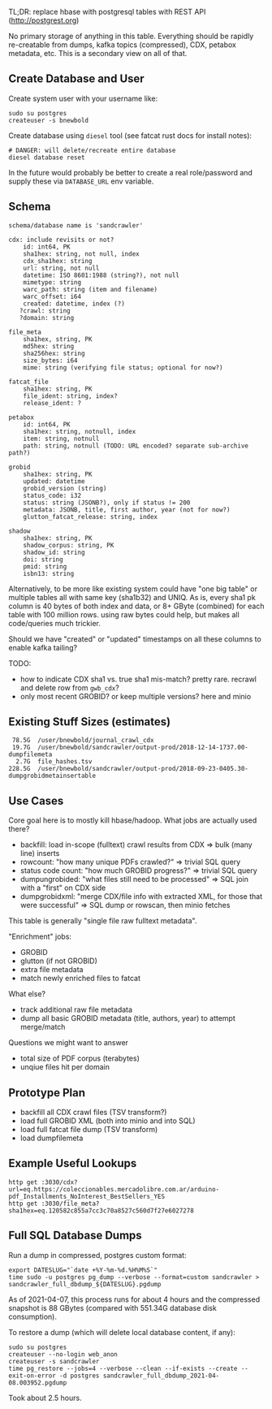 
TL;DR: replace hbase with postgresql tables with REST API (http://postgrest.org)

No primary storage of anything in this table. Everything should be rapidly
re-creatable from dumps, kafka topics (compressed), CDX, petabox metadata, etc.
This is a secondary view on all of that.

## Create Database and User

Create system user with your username like:

    sudo su postgres
    createuser -s bnewbold

Create database using `diesel` tool (see fatcat rust docs for install notes):

    # DANGER: will delete/recreate entire database
    diesel database reset

In the future would probably be better to create a real role/password and
supply these via `DATABASE_URL` env variable.

## Schema

    schema/database name is 'sandcrawler'

    cdx: include revisits or not?
        id: int64, PK
        sha1hex: string, not null, index
        cdx_sha1hex: string
        url: string, not null
        datetime: ISO 8601:1988 (string?), not null
        mimetype: string
        warc_path: string (item and filename)
        warc_offset: i64
        created: datetime, index (?)
       ?crawl: string
       ?domain: string

    file_meta
        sha1hex, string, PK
        md5hex: string
        sha256hex: string
        size_bytes: i64
        mime: string (verifying file status; optional for now?)

    fatcat_file
        sha1hex: string, PK
        file_ident: string, index?
        release_ident: ?

    petabox
        id: int64, PK
        sha1hex: string, notnull, index
        item: string, notnull
        path: string, notnull (TODO: URL encoded? separate sub-archive path?)

    grobid
        sha1hex: string, PK
        updated: datetime
        grobid_version (string)
        status_code: i32
        status: string (JSONB?), only if status != 200
        metadata: JSONB, title, first author, year (not for now?)
        glutton_fatcat_release: string, index

    shadow
        sha1hex: string, PK
        shadow_corpus: string, PK
        shadow_id: string
        doi: string
        pmid: string
        isbn13: string

Alternatively, to be more like existing system could have "one big table" or
multiple tables all with same key (sha1b32) and UNIQ. As is, every sha1 pk
column is 40 bytes of both index and data, or 8+ GByte (combined) for each
table with 100 million rows. using raw bytes could help, but makes all
code/queries much trickier.

Should we have "created" or "updated" timestamps on all these columns to enable
kafka tailing?

TODO:
- how to indicate CDX sha1 vs. true sha1 mis-match? pretty rare. recrawl and delete row from `gwb_cdx`?
- only most recent GROBID? or keep multiple versions? here and minio

## Existing Stuff Sizes (estimates)

     78.5G  /user/bnewbold/journal_crawl_cdx
     19.7G  /user/bnewbold/sandcrawler/output-prod/2018-12-14-1737.00-dumpfilemeta
      2.7G  file_hashes.tsv
    228.5G  /user/bnewbold/sandcrawler/output-prod/2018-09-23-0405.30-dumpgrobidmetainsertable

## Use Cases

Core goal here is to mostly kill hbase/hadoop. What jobs are actually used there?

- backfill: load in-scope (fulltext) crawl results from CDX
    => bulk (many line) inserts
- rowcount: "how many unique PDFs crawled?"
    => trivial SQL query
- status code count: "how much GROBID progress?"
    => trivial SQL query
- dumpungrobided: "what files still need to be processed"
    => SQL join with a "first" on CDX side
- dumpgrobidxml: "merge CDX/file info with extracted XML, for those that were successful"
    => SQL dump or rowscan, then minio fetches

This table is generally "single file raw fulltext metadata".

"Enrichment" jobs:

- GROBID
- glutton (if not GROBID)
- extra file metadata
- match newly enriched files to fatcat

What else?

- track additional raw file metadata
- dump all basic GROBID metadata (title, authors, year) to attempt merge/match

Questions we might want to answer

- total size of PDF corpus (terabytes)
- unqiue files hit per domain

## Prototype Plan

- backfill all CDX crawl files (TSV transform?)
- load full GROBID XML (both into minio and into SQL)
- load full fatcat file dump (TSV transform)
- load dumpfilemeta

## Example Useful Lookups


    http get :3030/cdx?url=eq.https://coleccionables.mercadolibre.com.ar/arduino-pdf_Installments_NoInterest_BestSellers_YES
    http get :3030/file_meta?sha1hex=eq.120582c855a7cc3c70a8527c560d7f27e6027278


## Full SQL Database Dumps

Run a dump in compressed, postgres custom format:

    export DATESLUG="`date +%Y-%m-%d.%H%M%S`"
    time sudo -u postgres pg_dump --verbose --format=custom sandcrawler > sandcrawler_full_dbdump_${DATESLUG}.pgdump

As of 2021-04-07, this process runs for about 4 hours and the compressed
snapshot is 88 GBytes (compared with 551.34G database disk consumption).

To restore a dump (which will delete local database content, if any):

    sudo su postgres
    createuser --no-login web_anon
    createuser -s sandcrawler
    time pg_restore --jobs=4 --verbose --clean --if-exists --create --exit-on-error -d postgres sandcrawler_full_dbdump_2021-04-08.003952.pgdump

Took about 2.5 hours.
